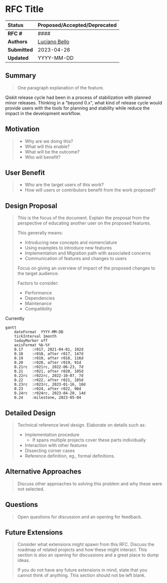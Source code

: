 # RFC Title

| **Status**        | **Proposed/Accepted/Deprecated** |
|:------------------|:---------------------------------------------|
| **RFC #**         | ####                                         |
| **Authors**       | [Luciano Bello](https://github.com/1ucian0/)   |
| **Submitted**     | 2023-04-26                                   |
| **Updated**       | YYYY-MM-DD                                   |

## Summary
> One paragraph explanation of the feature.

Qiskit release cycle had been in a process of stabilization with planned minor releases.
Thinking in a "beyond 0.x", what kind of release cycle would provide users with the tools for planning and stability while reduce the impact in the development workflow.

## Motivation

> - Why are we doing this?
> - What will this enable?
> - What will be the outcome?
> - Who will benefit?

## User Benefit

> - Who are the target users of this work?
> - How will users or contributors benefit from the work proposed?

## Design Proposal
> This is the focus of the document. Explain the proposal from the perspective of
> educating another user on the proposed features.
> 
> This generally means:
> 
> - Introducing new concepts and nomenclature
> - Using examples to introduce new features
> - Implementation and Migration path with associated concerns
> - Communication of features and changes to users
> 
> Focus on giving an overview of impact of the proposed changes to the target
> audience.
> 
> Factors to consider:
> 
> - Performance
> - Dependencies
> - Maintenance
> - Compatibility

Currently 

```mermaid
gantt
    dateFormat  YYYY-MM-DD
    tickInterval 1month
    todayMarker off
    axisFormat %b-%Y
    0.17    :r017, 2021-04-01, 102d
    0.18    :r018, after r017, 147d
    0.19    :r019, after r018, 116d
    0.20    :r020, after r019, 91d
    0.21rc  :r021rc, 2022-06-23, 7d
    0.21    :r021, after r020, 105d
    0.22rc  :r022rc, 2022-10-07, 7d
    0.22    :r022, after r021, 105d
    0.23rc  :r023rc, 2023-01-16, 10d
    0.23    :r024, after r022, 98d
    0.24rc  :r024rc, 2023-04-20, 14d
    0.24    :milestone, 2023-05-04
```

## Detailed Design

> Technical reference level design. Elaborate on details such as:
> 
> - Implementation procedure
>   - If spans multiple projects cover these parts individually
> - Interaction with other features
> - Dissecting corner cases
> - Reference definition, eg., formal definitions.

## Alternative Approaches
> Discuss other approaches to solving this problem and why these were not
> selected.

## Questions
> Open questions for discussion and an opening for feedback.

## Future Extensions
> Consider what extensions might spawn from this RFC. Discuss the roadmap of
> related projects and how these might interact. This section is also an opening
> for discussions and a great place to dump ideas.
> 
> If you do not have any future extensions in mind, state that you cannot think
> of anything. This section should not be left blank.
